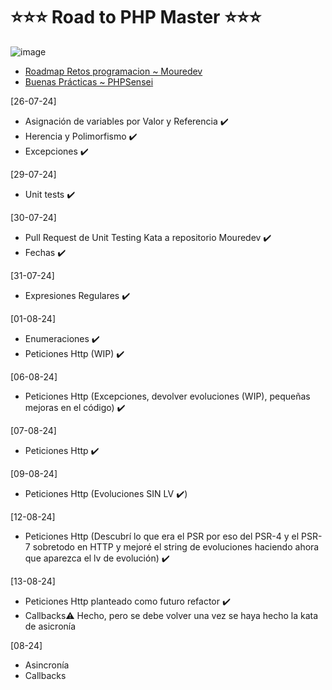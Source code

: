 # ⭐⭐⭐ Road to PHP Master ⭐⭐⭐

![image](https://github.com/user-attachments/assets/34c9c4d3-e55e-4c25-9cbe-3633c012c004)

- [Roadmap Retos programacion ~ Mouredev](https://retosdeprogramacion.com/roadmap/#last)
- [Buenas Prácticas ~ PHPSensei](https://phpsensei.es/category/buenas-practicas/)


[26-07-24]

- Asignación de variables por Valor y Referencia ✔️
- Herencia y Polimorfismo ✔️
- Excepciones ✔️

[29-07-24]

- Unit tests ✔️

[30-07-24]

- Pull Request de Unit Testing Kata a repositorio Mouredev ✔️
- Fechas ✔️

[31-07-24]

- Expresiones Regulares ✔️

[01-08-24]

- Enumeraciones ✔️
- Peticiones Http (WIP) ✔️

[06-08-24]

- Peticiones Http (Excepciones, devolver evoluciones (WIP), pequeñas mejoras en el código) ✔️

[07-08-24]

- Peticiones Http ✔️

[09-08-24]

- Peticiones Http (Evoluciones SIN LV ✔️)

[12-08-24]

- Peticiones Http (Descubrí lo que era el PSR por eso del PSR-4 y el PSR-7 sobretodo en HTTP y mejoré el string de evoluciones haciendo ahora que aparezca el lv de evolución) ✔️

[13-08-24]
- Peticiones Http planteado como futuro refactor ✔️
- Callbacks⚠️ Hecho, pero se debe volver una vez se haya hecho la kata de asicronía 

[08-24]
- Asincronía
- Callbacks
